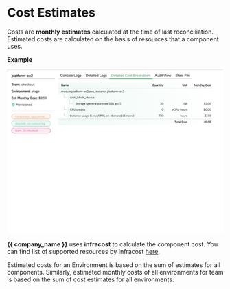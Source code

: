 # Cost Estimates

Costs are **monthly estimates** calculated at the time of last reconciliation. Estimated costs are calculated on the basis of resources that a component uses.

**Example**

![detailed-cost-breakdown](../assets/images/detailed-cost-breakdown.png "Detailed Cost Breakdown")

**{{ company_name }}** uses **infracost** to calculate the component cost. You can find list of supported resources by Infracost [here](https://www.infracost.io/docs/supported_resources/aws/).

Estimated costs for an Environment is based on the sum of estimates for all components. Similarly, estimated monthly costs of all environments for team is based on the sum of cost estimates for all environments. 
